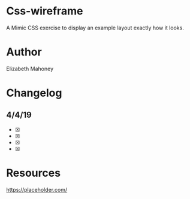 # Css-wireframe

A Mimic CSS exercise to display an example layout exactly how it looks.

# Author

Elizabeth Mahoney

# Changelog

## 4/4/19

- [x]
- [x]
- [x]
- [x]

# Resources 

https://placeholder.com/
